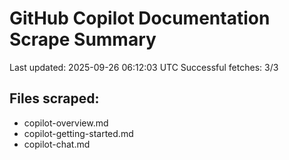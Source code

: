 # GitHub Copilot Documentation Scrape Summary

Last updated: 2025-09-26 06:12:03 UTC
Successful fetches: 3/3

## Files scraped:
- copilot-overview.md
- copilot-getting-started.md
- copilot-chat.md
